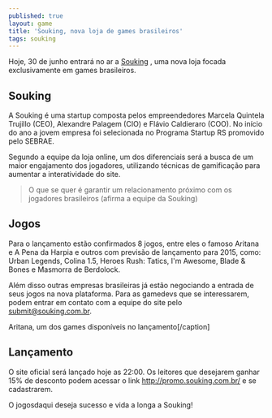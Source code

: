 ```yaml
---
published: true
layout: game
title: 'Souking, nova loja de games brasileiros'
tags: souking
---
```

Hoje, 30 de junho entrará no ar a <a href="http://souking.com.br" target="_blank">Souking</a>
, uma nova loja focada exclusivamente em games brasileiros.

## Souking
A Souking é uma startup composta pelos empreendedores Marcela Quintela Trujillo (CEO), Alexandre Palagem (CIO) e Flávio Caldieraro (COO). No início do ano a jovem empresa foi selecionada no Programa Startup RS promovido pelo SEBRAE.

Segundo a equipe da loja online, um dos diferenciais será a busca de um maior engajamento dos jogadores, utilizando técnicas de gamificação para aumentar a interatividade do site.




> O que se quer é garantir um relacionamento próximo com os jogadores brasileiros (afirma a equipe da Souking)


## Jogos
Para o lançamento estão confirmados 8 jogos, entre eles o famoso Aritana e A Pena da Harpia e outros com previsão de lançamento para 2015, como: Urban Legends, Colina 1.5, Heroes Rush: Tatics, I'm Awesome, Blade & Bones e Masmorra de Berdolock.

Além disso outras empresas brasileiras já estão negociando a entrada de seus jogos na nova plataforma. Para as gamedevs que se interessarem, podem entrar em contato com a equipe do site pelo submit@souking.com.br.


 Aritana, um dos games disponíveis no lançamento[/caption]

## Lançamento
O site oficial será lançado hoje as 22:00. Os leitores que desejarem ganhar 15% de desconto podem acessar o link <a href="http://promo.souking.com.br/" target="_blank">http://promo.souking.com.br/</a>
 e se cadastrarem.

O jogosdaqui deseja sucesso e vida a longa a Souking!